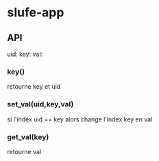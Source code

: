 # slufe-app

## API
uid:
key:
val:

### key()

retourne key et uid

### set_val(uid,key,val) 

si l'index uid == key alors 
change l'index key en val


### get_val(key)

retourne val





